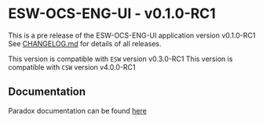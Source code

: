# ESW-OCS-ENG-UI - v0.1.0-RC1

This is a pre release of the ESW-OCS-ENG-UI application version v0.1.0-RC1
See [CHANGELOG.md](CHANGELOG.md) for details of all releases.

This version is compatible with `ESW` version v0.3.0-RC1
This version is compatible with `CSW` version v4.0.0-RC1

## Documentation

Paradox documentation can be found [here](https://tmtsoftware.github.io/esw-ocs-eng-ui/0.1.0-RC1/)
